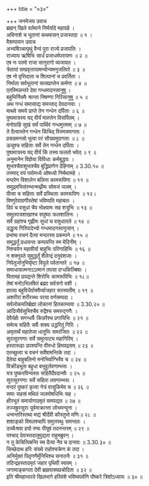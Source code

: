 +++
title = "०३०"

+++
जनमेजय उवाच  
ब्रह्मन् खिले वर्तमाने निर्मर्यादे महाग्रहे ।  
अविनाशे च भूतानां कथमासन् प्रजास्तदा ॥ १ ।  
वैशम्पायन उवाच  
अभ्यषिञ्चत्पृथुं वैन्यं पुरा राज्ये प्रजापतिः ।  
राज्याय ऋषिभिः सार्धं प्रजाधर्मपरायणः ॥ २ ॥  
एष नः परमो राजा सानुरागो व्यजायत ।  
त्रेतायां सम्प्रवृत्तायामन्योन्यमनुजल्पिरे ॥ ३ ॥  
एष नो वृत्तिदाता च शिल्पानां च प्रवर्तिता ।  
निर्माता सर्वभूतानां सत्यप्राप्तेन कर्मणा ॥ ४ ॥  
एतस्मिन्नन्तरे देवा गन्धमादनसानुषु ।  
बहुभिर्नियमैः श्रान्ता निषण्णा गिरिसानुषु ॥ ५ ॥  
अथ गन्धं समासाद्य समन्ताद् देवदानवाः ।  
माथवे समये प्राप्ते तेन गन्धेन दर्पिताः ॥ ६ ॥  
पुष्पमात्रस्य यद् वीर्यं मारुतेन विसर्पितम् ।  
मनोग्राहि सुखं सर्वं पार्थिवं गन्धमुत्तमम् ॥ ७ ॥  
ते दैत्यास्तेन गन्धेन किंचिद् विस्मयमागताः ।  
प्रसन्नमनसो भूत्वा परं सौख्यमुपागताः ॥ ८ ॥  
ऊचुश्च सहिताः सर्वे तेन गन्धेन दर्पिताः ।  
पुष्पमात्रस्य यद् वीर्यं किं तस्य फलतो भवेत् ॥ ९ ॥  
अनुमानेन विज्ञेया विविधाः कर्मबुद्धयः ।  
शुभाश्चैवाशुभाश्चैव बुद्धिप्राणेन देहिनाम् ॥ 3.30.१० ॥  
तस्माद् वयं पयोमध्ये ओषध्यो निर्मथामहे ।  
मन्दरेण विशालेन बलिना कामरूपिणा ॥ ११ ॥  
समुद्रमभिसंरम्भान्मथ्नीमः सोमजं जलम् ।  
पीत्वा च सहिताः सर्वे प्रस्थिताः कामरूपिणः ॥ १२।  
विष्णुरेवाग्रणीस्तेषां भविष्यति महाबलः ।  
दिवं च वसुधां चैव भोक्ष्यामः सह शत्रुभिः ॥ १३ ॥  
समूलपत्रशाखाश्च सपुष्पाः फलशालिनः ।  
सर्वे ग्रहांश्च गृह्णीमः सुधां च वसुधातले ॥ १४ ॥  
उद्धृत्य गिरिपादेभ्यो गन्धमादनसानुजान् ।  
प्रभाष्य वचनं दैत्या मन्दरस्य प्रकम्पने ॥ १५ ॥  
समुद्धर्तुं प्रधावन्तः कम्पयन्ति स्म मेदिनीम् ।  
निश्चयेन महावीर्या बाहुभिः परिणाहिभिः ॥ १६ ॥  
न शक्नुस्ते सूमुद्धर्तुं शैलेन्द्रं दनुवंशजाः ।  
निपेतुर्जानुभिर्घृष्टा विपुले पर्वतान्तरे ॥ १७ ॥  
समाधायात्मनाऽऽत्मानं तपसा दग्धकिल्बिषाः ।  
पितामहं प्रपद्यन्ते शिरोभिः कामरूपिभिः ॥ १८॥  
तेषां मनोऽभिलषितं ब्रह्मा सर्वत्रगो वशी ।  
ज्ञात्वा बहुविधैर्वाक्यैर्व्याजहार सरस्वतीम् ॥ १९ ॥  
अशरीरां शरीरस्थः परया वर्णसम्पदा ।  
सर्वलोकमतिर्ब्रह्मा लोकानां हितकाम्यया ॥ 3.30.२० ॥  
आदित्यैर्वसुभिश्चैव रुद्रैश्च समरुद्गणैः ।  
देवैर्यक्षैः सगन्धर्वैः किन्नरैश्च प्रगायिभिः ॥ २१ ॥  
समेत्य सहितैः सर्वैः शक्य उद्धरितुं गिरिः ।  
अमृतार्थे महातेजा धातुभिः समरंजितः ॥ २२ ॥  
सुरासुरगणाः सर्वे समुत्पाट्य महागिरिम् ।  
हस्तारूढाः प्रपश्यन्ति वीरुधो हिमवद्रसम् ॥ २३ ॥  
एतच्छुत्वा च वचनं सर्वेषामन्तिके तदा ।  
दैतेया बाहुबलिनो मनोभिर्वाग्भिरैव च ॥ २४ ॥  
विक्रीडभूता बहुधा बभूवुर्लवणाम्भसः ।  
यत्र पुष्करविन्यस्तः सहितैर्देवदानवैः ॥ २५ ॥  
सुरासुरगणाः सर्वे सहिता लवणाम्भसः ।  
मन्दरं पुष्करं कृत्वा नेत्रं वासुकिमेव च ॥ २६ ॥  
समाः सहस्रं मथितं जलमोषधिभिः सह ।  
क्षीरभूतं समायोगादमृतं समपद्यत ॥ २७ ॥  
तज्जह्रुरसुराः पूर्वमाक्रान्ता लोभमन्युना ।  
धन्वन्तरिस्तथा मद्यं श्रीर्देवी कौस्तुभो मणिः॥ २८ ॥  
शशाङ्को विमलश्चापि समुत्तस्थुः समन्ततः ।  
उच्चैःश्रवा हयो रम्यः पीयूषं तदनन्तरम् ॥ २९ ॥  
पश्चाद् देवास्तदातुमुद्यता राहुमब्रुवन् ।  
न तु केचित्पिबन्ति स्म दैत्या नैव च दानवाः ॥ 3.30.३० ॥  
चिच्छेदाथ हरिः संख्ये राहोश्चक्रेण कं तदा ।  
अनिर्मुक्तं पितृगणैर्मुनिभिश्च सनातनैः ॥ ३१ ॥  
तदिन्द्रहस्तादमृतं जहार पृथिवी स्वयम् ।  
जगामाङ्कगता देवी ब्रह्मवाक्यप्रचोदिता ॥ ३२ ॥  
इति श्रीमहाभारते खिलभागे हरिवंशे भविष्यपर्वणि पौष्करे त्रिंशोऽध्यायः ॥ ३० ॥